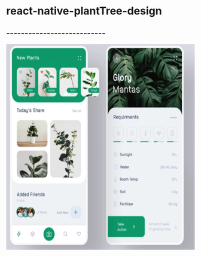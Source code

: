 # react-native-plantTree-design

## ---------------------------

<img src="./assets/images/projectImage.png" width="auto" height="550" />
